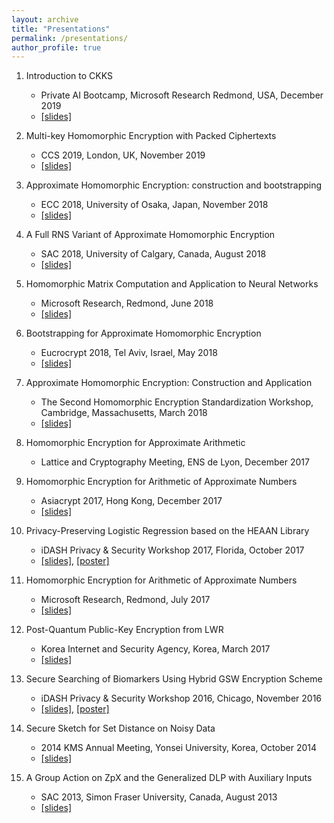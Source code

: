 ```yaml
---
layout: archive
title: "Presentations"
permalink: /presentations/
author_profile: true
---
```

   1. Introduction to CKKS
      * Private AI Bootcamp, Microsoft Research Redmond, USA, December 2019
      * [[slides]](https://yongsoosong.github.io/files/slides/intro_to_CKKS.pdf)

   1. Multi-key Homomorphic Encryption with Packed Ciphertexts
      * CCS 2019, London, UK, November 2019
      * [[slides]](https://yongsoosong.github.io/files/slides/CCS19_MKHE.pptx)

   1. Approximate Homomorphic Encryption: construction and bootstrapping
      * ECC 2018, University of Osaka, Japan, November 2018
      * [[slides]](https://yongsoosong.github.io/files/slides/ECC18.pdf)

  1. A Full RNS Variant of Approximate Homomorphic Encryption
      * SAC 2018, University of Calgary, Canada, August 2018
      * [[slides]](https://yongsoosong.github.io/files/slides/SAC18.pdf)

  1. Homomorphic Matrix Computation and Application to Neural Networks
      * Microsoft Research, Redmond, June 2018
      * [[slides]](https://yongsoosong.github.io/files/slides/MSR_matrix.pdf)

  1. Bootstrapping for Approximate Homomorphic Encryption
      * Eucrocrypt 2018, Tel Aviv, Israel, May 2018
      * [[slides]](https://yongsoosong.github.io/files/slides/EC18.pdf)

  1. Approximate Homomorphic Encryption: Construction and Application
      * The Second Homomorphic Encryption Standardization Workshop, Cambridge, Massachusetts, March 2018
      * [[slides]](https://yongsoosong.github.io/files/slides/HES2.pdf)

  1. Homomorphic Encryption for Approximate Arithmetic
      * Lattice and Cryptography Meeting, ENS de Lyon, December 2017

  1. Homomorphic Encryption for Arithmetic of Approximate Numbers
      * Asiacrypt 2017, Hong Kong, December 2017
      * [[slides]](https://yongsoosong.github.io/files/slides/AC17.pdf)

  1. Privacy-Preserving Logistic Regression based on the HEAAN Library
      * iDASH Privacy & Security Workshop 2017, Florida, October 2017
      * [[slides]](https://yongsoosong.github.io/files/slides/idash17.pdf), [[poster]](https://yongsoosong.github.io/files/slides/idash17_poster.pdf)

  1. Homomorphic Encryption for Arithmetic of Approximate Numbers
      * Microsoft Research, Redmond, July 2017
      * [[slides]](https://yongsoosong.github.io/files/slides/MSR_heaan.pdf)

  1. Post-Quantum Public-Key Encryption from LWR
      * Korea Internet and Security Agency, Korea, March 2017
      * [[slides]](https://yongsoosong.github.io/files/slides/lizard.pdf)

  1. Secure Searching of Biomarkers Using Hybrid GSW Encryption Scheme
      * iDASH Privacy & Security Workshop 2016, Chicago, November 2016
      * [[slides]](https://yongsoosong.github.io/files/slides/idash16.pdf), [[poster]](https://yongsoosong.github.io/files/slides/idash16_poster.pdf)

  1. Secure Sketch for Set Distance on Noisy Data
      * 2014 KMS Annual Meeting, Yonsei University, Korea, October 2014
      * [[slides]](https://yongsoosong.github.io/files/slides/KMS.pdf)

  1. A Group Action on ZpX and the Generalized DLP with Auxiliary Inputs
      * SAC 2013, Simon Fraser University, Canada, August 2013
      * [[slides]](https://yongsoosong.github.io/files/slides/SAC13.pdf)
